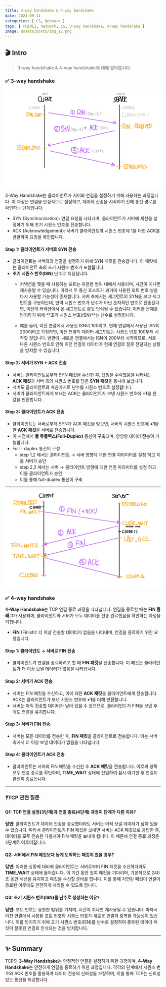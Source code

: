 ```yaml
---
title: 3-way handshake & 4-way handshake
date: 2024-09-11
categories: [ CS, Network ]
tags: [ 네트워크, network, CS, 3-way handshake, 4-way handshake ]
image: assets/posts/img_12.png
---
```


## 🎬 Intro
> 3-way handshake & 4-way handshake에 대해 알아봅시다.

### ✅ 3-way handshake
![img.png](/assets/posts/img_19.png)

3-Way Handshake는 클라이언트가 서버와 연결을 설정하기 위해 사용하는 과정입니다. 이 과정은 연결을 안정적으로 설정하고, 데이터 전송을 시작하기 전에 통신 경로를 확인하는 단계입니다.

- SYN (Synchronization): 연결 요청을 나타내며, 클라이언트가 서버에 세션을 설정하기 위해 초기 시퀀스 번호를 전송합니다.
- ACK (Acknowledgement): 서버가 클라이언트의 시퀀스 번호에 1을 더한 ACK를 반환하여 요청을 확인합니다.


#### Step 1: 클라이언트가 서버로 SYN 전송

- 클라이언트는 서버와의 연결을 설정하기 위해 SYN 패킷을 전송합니다. 이 패킷에는 클라이언트 측의 초기 시퀀스 번호가 포함됩니다.
- **초기 시퀀스 번호(ISN)** 난수로 지정됩니다.
  - 커넥션을 맺을 때 사용하는 포트는 유한한 범위 내에서 사용되며, 시간이 지나면 재사용될 수 있습니다.
    따라서 두 통신 호스트가 과거에 사용된 포트 번호 쌍을 다시 사용할 가능성이 존재합니다. 서버 측에서는 세그먼트의 SYN을 보고 세그먼트를 구분하는데, 만약 시퀀스 번호가 난수가 아닌 순차적인 번호로 전송된다면, 이전의 커넥션에서 온 세그먼트로 잘못 인식될 수 있습니다.
    이러한 문제를 방지하기 위해 **초기 시퀀스 번호(ISN)**는 난수로 설정됩니다.
  
  - 예를 들어, 이전 연결에서 사용된 ISN이 100이고, 현재 연결에서 사용된 ISN이 200이라고 가정하면,
    이전 연결의 데이터 세그먼트는 시퀀스 번호 100부터 시작할 것입니다. 반면에, 새로운 연결에서는 ISN이 200부터 시작하므로,
    서로 다른 시퀀스 번호로 인해 이전 연결의 데이터가 현재 연결로 잘못 전달되는 상황을 방지할 수 있습니다.

#### Step 2: 서버가 SYN + ACK 전송

- 서버는 클라이언트로부터 SYN 패킷을 수신한 후, 요청을 수락했음을 나타내는 **ACK 패킷**과 서버 측의 시퀀스 번호를 담은 **SYN 패킷**을 동시에 보냅니다.
- 서버도 클라이언트와 마찬가지로 난수를 시퀀스 번호로 설정합니다.
- 서버가 클라이언트에게 보내는 ACK는 클라이언트가 보낸 시퀀스 번호에 **+1**을 한 값을 반환합니다.

#### Step 3: 클라이언트가 ACK 전송

- 클라이언트는 서버로부터 SYN과 ACK 패킷을 받으면, 서버의 시퀀스 번호에 **+1**을 한 **ACK 패킷**을 서버로 전송합니다.
- 이 시점에서 **풀 듀플렉스(Full-Duplex)** 통신이 구축되며, 양방향 데이터 전송이 가능합니다.
- Full - duplex 통신의 구성
  - step 1,2 에서는 클라이언트 → 서버 방향에 대한 연결 파라미터를 설정 하고 이를 서버가 승인
  - step 2,3 에서는 서버 → 클라이언트 방향에 대한 연결 파라미터를 설정 하고 이를 클라이언트가 승인
  - 이를 통해 full-duplex 통신이 구축

---

![img.png](/assets/posts/img_20.png)

### ✅ 4-way handshake

**4-Way Handshake**는 TCP 연결 종료 과정을 나타냅니다. 연결을 종료할 때는 **FIN 플래그**가 사용되며, 클라이언트와 서버가 모두 데이터를 전송 완료했음을 확인하는 과정을 거칩니다.

- **FIN** (Finish): 더 이상 전송할 데이터가 없음을 나타내며, 연결을 종료하기 위한 요청입니다.

#### Step 1: 클라이언트 → 서버로 FIN 전송

- 클라이언트가 연결을 종료하려고 할 때 **FIN 패킷**을 전송합니다. 이 패킷은 클라이언트가 더 이상 보낼 데이터가 없음을 나타냅니다.

#### Step 2: 서버가 ACK 전송

- 서버는 FIN 패킷을 수신하고, 이에 대한 **ACK 패킷**을 클라이언트에게 전송합니다. ACK는 클라이언트가 보낸 시퀀스 번호에 **+1**을 더해 반환합니다.
- 서버는 아직 전송할 데이터가 남아 있을 수 있으므로, 클라이언트가 FIN을 보낸 후에도 연결을 유지합니다.

#### Step 3: 서버가 FIN 전송

- 서버는 모든 데이터를 전송한 후, **FIN 패킷**을 클라이언트로 전송합니다. 이는 서버 측에서 더 이상 보낼 데이터가 없음을 나타냅니다.

#### Step 4: 클라이언트가 ACK 전송

- 클라이언트는 서버의 FIN 패킷을 수신한 후 **ACK 패킷**을 전송합니다. 이로써 양쪽 모두 연결 종료를 확인하며, **TIME_WAIT** 상태에 진입하여 잠시 대기한 후 연결이 완전히 종료됩니다.

---

### ❓TCP 관련 질문

#### Q1: TCP 연결 설정(3단계)과 연결 종료(4단계) 과정이 단계가 다른 이유?
**답변**: 클라이언트가 데이터 전송을 종료했더라도 서버는 아직 보낼 데이터가 남아 있을 수 있습니다. 따라서 클라이언트가 FIN 패킷을 보내면 서버는 ACK 패킷으로 응답한 후, 데이터를 모두 전송한 다음에야 FIN 패킷을 보내게 됩니다. 이 때문에 연결 종료 과정은 4단계로 이루어집니다.

#### Q2: 서버에서 FIN 패킷보다 늦게 도착하는 패킷이 있을 경우?
**답변**: 이러한 상황에 대비해 클라이언트는 서버로부터 FIN 패킷을 수신하더라도 **TIME_WAIT** 상태에 들어갑니다. 이 기간 동안 잉여 패킷을 기다리며, 기본적으로 240초 동안 세션을 유지하고 패킷을 수신할 준비를 합니다. 이를 통해 지연된 패킷이 연결이 종료된 이후에도 안전하게 처리될 수 있도록 합니다.

#### Q3: 초기 시퀀스 번호(ISN)를 난수로 생성하는 이유?
**답변**: 포트 번호는 유한한 범위를 가지며, 시간이 지나면 재사용될 수 있습니다. 따라서 이전 연결에서 사용된 포트 번호와 시퀀스 번호가 새로운 연결과 중복될 가능성이 있습니다. 이를 방지하기 위해 초기 시퀀스 번호(ISN)를 난수로 설정하여 중복된 데이터 패킷이 잘못된 연결로 인식되는 것을 방지합니다.

---

## ✨ Summary
TCP의 **3-Way Handshake**는 안정적인 연결을 설정하기 위한 과정이며, **4-Way Handshake**는 안전하게 연결을 종료하기 위한 과정입니다. 각각의 단계에서 시퀀스 번호와 ACK 번호를 활용하여 데이터 전송의 신뢰성을 보장하며, 이를 통해 TCP는 신뢰성 있는 통신을 제공합니다.
